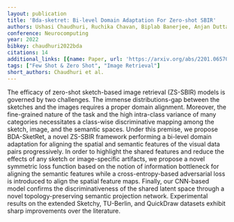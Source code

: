 ```yaml
---
layout: publication
title: 'Bda-sketret: Bi-level Domain Adaptation For Zero-shot SBIR'
authors: Ushasi Chaudhuri, Ruchika Chavan, Biplab Banerjee, Anjan Dutta, Zeynep Akata
conference: Neurocomputing
year: 2022
bibkey: chaudhuri2022bda
citations: 14
additional_links: [{name: Paper, url: 'https://arxiv.org/abs/2201.06570'}]
tags: ["Few Shot & Zero Shot", "Image Retrieval"]
short_authors: Chaudhuri et al.
---
```

The efficacy of zero-shot sketch-based image retrieval (ZS-SBIR) models is
governed by two challenges. The immense distributions-gap between the sketches
and the images requires a proper domain alignment. Moreover, the fine-grained
nature of the task and the high intra-class variance of many categories
necessitates a class-wise discriminative mapping among the sketch, image, and
the semantic spaces. Under this premise, we propose BDA-SketRet, a novel
ZS-SBIR framework performing a bi-level domain adaptation for aligning the
spatial and semantic features of the visual data pairs progressively. In order
to highlight the shared features and reduce the effects of any sketch or
image-specific artifacts, we propose a novel symmetric loss function based on
the notion of information bottleneck for aligning the semantic features while a
cross-entropy-based adversarial loss is introduced to align the spatial feature
maps. Finally, our CNN-based model confirms the discriminativeness of the
shared latent space through a novel topology-preserving semantic projection
network. Experimental results on the extended Sketchy, TU-Berlin, and QuickDraw
datasets exhibit sharp improvements over the literature.